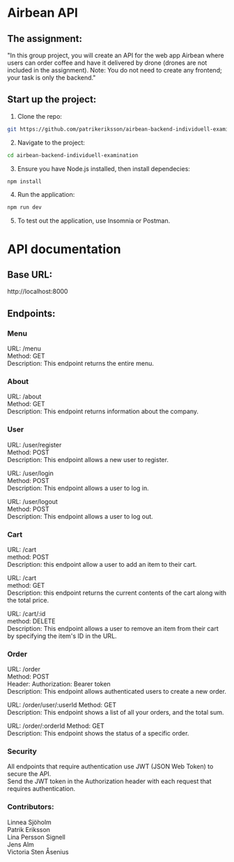 # Airbean API


## The assignment:

"In this group project, you will create an API for the web app Airbean where users can order coffee and have it delivered by drone (drones are not included in the assignment). Note: You do not need to create any frontend; your task is only the backend."

## Start up the project:

1. Clone the repo:
```sh 
git https://github.com/patrikeriksson/airbean-backend-individuell-examination.git
```

2. Navigate to the project:
```sh
cd airbean-backend-individuell-examination
```

3. Ensure you have Node.js installed, then install dependecies:
```sh
npm install
```

4. Run the application:
```sh
npm run dev
```

5. To test out the application, use Insomnia or Postman.

# API documentation

## Base URL:
http://localhost:8000

## Endpoints:

### Menu
URL: /menu <br>
Method: GET <br>
Description: This endpoint returns the entire menu.


### About
URL: /about <br>
Method: GET <br>
Description: This endpoint returns information about the company.


### User
URL: /user/register <br>
Method: POST <br>
Description: This endpoint allows a new user to register.

URL: /user/login <br>
Method: POST <br>
Description: This endpoint allows a user to log in.

URL: /user/logout <br>
Method: POST <br>
Description: This endpoint allows a user to log out.


### Cart
URL: /cart <br>
method: POST <br>
Description: this endpoint allow a user to add an item to their cart.

URL: /cart <br>
method: GET <br>
Description: this endpoint returns the current contents of the cart along with the total price.

URL: /cart/:id <br>
method: DELETE <br>
Description: This endpoint allows a user to remove an item from their cart by specifying the item's ID in the URL.


### Order
URL: /order <br>
Method: POST <br>
Header: Authorization: Bearer token <br>
Description: This endpoint allows authenticated users to create a new order.

URL: /order/user/:userId
Method: GET <br>
Description: This endpoint shows a list of all your orders, and the total sum. 

URL: /order/:orderId
Method: GET <br>
Description: This endpoint shows the status of a specific order.


### Security
All endpoints that require authentication use JWT (JSON Web Token) to secure the API. <br>
Send the JWT token in the Authorization header with each request that requires authentication.


### Contributors:
Linnea Sjöholm <br>
Patrik Eriksson <br>
Lina Persson Signell <br>
Jens Alm <br>
Victoria Sten Åsenius <br>
